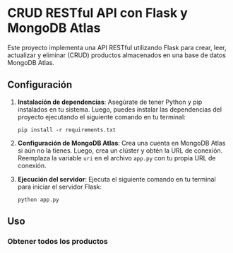 # CRUD RESTful API con Flask y MongoDB Atlas

Este proyecto implementa una API RESTful utilizando Flask para crear, leer, actualizar y eliminar (CRUD) productos almacenados en una base de datos MongoDB Atlas.

## Configuración

1. **Instalación de dependencias**: Asegúrate de tener Python y pip instalados en tu sistema. Luego, puedes instalar las dependencias del proyecto ejecutando el siguiente comando en tu terminal:

    ```
    pip install -r requirements.txt
    ```

2. **Configuración de MongoDB Atlas**: Crea una cuenta en MongoDB Atlas si aún no la tienes. Luego, crea un clúster y obtén la URL de conexión. Reemplaza la variable `uri` en el archivo `app.py` con tu propia URL de conexión.

3. **Ejecución del servidor**: Ejecuta el siguiente comando en tu terminal para iniciar el servidor Flask:

    ```
    python app.py
    ```

## Uso

### Obtener todos los productos


